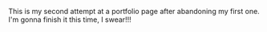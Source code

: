 This is my second attempt at a portfolio page after abandoning
my first one. I'm gonna finish it this time, I swear!!!
